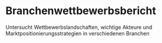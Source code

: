 # Branchenwettbewerbsbericht
Untersucht Wettbewerbslandschaften, wichtige Akteure und Marktpositionierungsstrategien in verschiedenen Branchen
